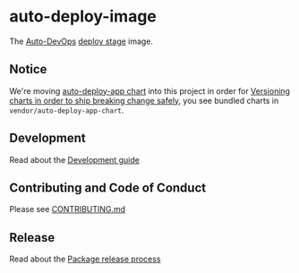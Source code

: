 # auto-deploy-image

The [Auto-DevOps](https://docs.gitlab.com/ee/topics/autodevops/) [deploy stage](https://gitlab.com/gitlab-org/gitlab-ce/blob/master/lib/gitlab/ci/templates/Jobs/Deploy.gitlab-ci.yml) image.

## Notice

We're moving [auto-deploy-app chart](https://gitlab.com/gitlab-org/charts/auto-deploy-app) into this project
in order for [Versioning charts in order to ship breaking change safely](https://gitlab.com/gitlab-org/charts/auto-deploy-app/-/issues/70),
you see bundled charts in `vendor/auto-deploy-app-chart`.

## Development

Read about the [Development guide](doc/development.md)

## Contributing and Code of Conduct

Please see [CONTRIBUTING.md](CONTRIBUTING.md)

## Release

Read about the [Package release process](doc/release.md)

